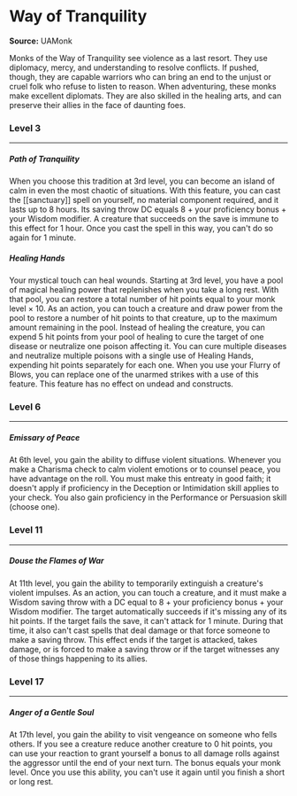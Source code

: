 # Way of Tranquility

**Source:** UAMonk

Monks of the Way of Tranquility see violence as a last resort. They use diplomacy, mercy, and understanding to resolve conflicts. If pushed, though, they are capable warriors who can bring an end to the unjust or cruel folk who refuse to listen to reason. When adventuring, these monks make excellent diplomats. They are also skilled in the healing arts, and can preserve their allies in the face of daunting foes.

### Level 3
---
##### **Path of Tranquility**
When you choose this tradition at 3rd level, you can become an island of calm in even the most chaotic of situations. With this feature, you can cast the [[sanctuary]] spell on yourself, no material component required, and it lasts up to 8 hours. Its saving throw DC equals 8 + your proficiency bonus + your Wisdom modifier. A creature that succeeds on the save is immune to this effect for 1 hour.
Once you cast the spell in this way, you can't do so again for 1 minute.

##### **Healing Hands**
Your mystical touch can heal wounds. Starting at 3rd level, you have a pool of magical healing power that replenishes when you take a long rest. With that pool, you can restore a total number of hit points equal to your monk level × 10.
As an action, you can touch a creature and draw power from the pool to restore a number of hit points to that creature, up to the maximum amount remaining in the pool.
Instead of healing the creature, you can expend 5 hit points from your pool of healing to cure the target of one disease or neutralize one poison affecting it. You can cure multiple diseases and neutralize multiple poisons with a single use of Healing Hands, expending hit points separately for each one.
When you use your Flurry of Blows, you can replace one of the unarmed strikes with a use of this feature.
This feature has no effect on undead and constructs.

### Level 6
---
##### **Emissary of Peace**
At 6th level, you gain the ability to diffuse violent situations. Whenever you make a Charisma check to calm violent emotions or to counsel peace, you have advantage on the roll. You must make this entreaty in good faith; it doesn't apply if proficiency in the Deception or Intimidation skill applies to your check.
You also gain proficiency in the Performance or Persuasion skill (choose one).

### Level 11
---
##### **Douse the Flames of War**
At 11th level, you gain the ability to temporarily extinguish a creature's violent impulses. As an action, you can touch a creature, and it must make a Wisdom saving throw with a DC equal to 8 + your proficiency bonus + your Wisdom modifier. The target automatically succeeds if it's missing any of its hit points. If the target fails the save, it can't attack for 1 minute. During that time, it also can't cast spells that deal damage or that force someone to make a saving throw.
This effect ends if the target is attacked, takes damage, or is forced to make a saving throw or if the target witnesses any of those things happening to its allies.

### Level 17
---
##### **Anger of a Gentle Soul**
At 17th level, you gain the ability to visit vengeance on someone who fells others. If you see a creature reduce another creature to 0 hit points, you can use your reaction to grant yourself a bonus to all damage rolls against the aggressor until the end of your next turn. The bonus equals your monk level.
Once you use this ability, you can't use it again until you finish a short or long rest.